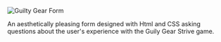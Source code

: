 <img
  src = "https://capsule-render.vercel.app/api?type=venom&height=300&color=gradient&text=Guilty%20Gear%20Form&animation=fadeIn&fontColor=FFFFFF"
  alt = "Guilty Gear Form"
  />

An aesthetically pleasing form designed with Html and CSS asking questions about the user's experience with the Guily Gear Strive game.
